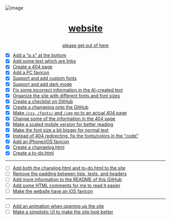 ![image](https://user-images.githubusercontent.com/73033672/235337626-16d6ee03-6dfd-4f3b-b3f2-7434e2993591.png)
<h1><p align="center"><a href="https://icrazeis.gay">website</p></h1>
<p align="center">please get out of here</p>

- [x] Add a "p.s" at the bottom
- [x] Add some text which are links
- [x] Create a 404 page
- [x] Add a PC favicon
- [x] Support and add custom fonts
- [x] Support and add dark mode
- [x] Fix some incorrect information in the AI-created text
- [x] Organize the site with different fonts and font sizes
- [x] Create a checklist on GitHub
- [x] Create a changelog onto the GitHub
- [x] Make `/css`, `/fonts/` and `/img` go to an actual 404 page
- [x] Change some of the information in the 404 page
- [x] Make a scaled mobile version for better reading
- [x] Make the font size a bit bigger for normal text
- [x] Instead of 404 redirecting, fix the fonts/colors in the "code"
- [x] Add an iPhone/iOS favicon
- [x] Create a changelog.html
- [x] Create a to-do.html
***
- [ ] Add both the chanelog.html and to-do.html to the site
- [ ] Remove the padding between lists, texts, and headers
- [ ] Add more information to the README of this GitHub
- [ ] Add some HTML comments for me to read it easier
- [ ] Make the website have an iOS favicon
***
- [ ] Add an animation when opening up the site
- [ ] Make a simplistic UI to make the site look better
